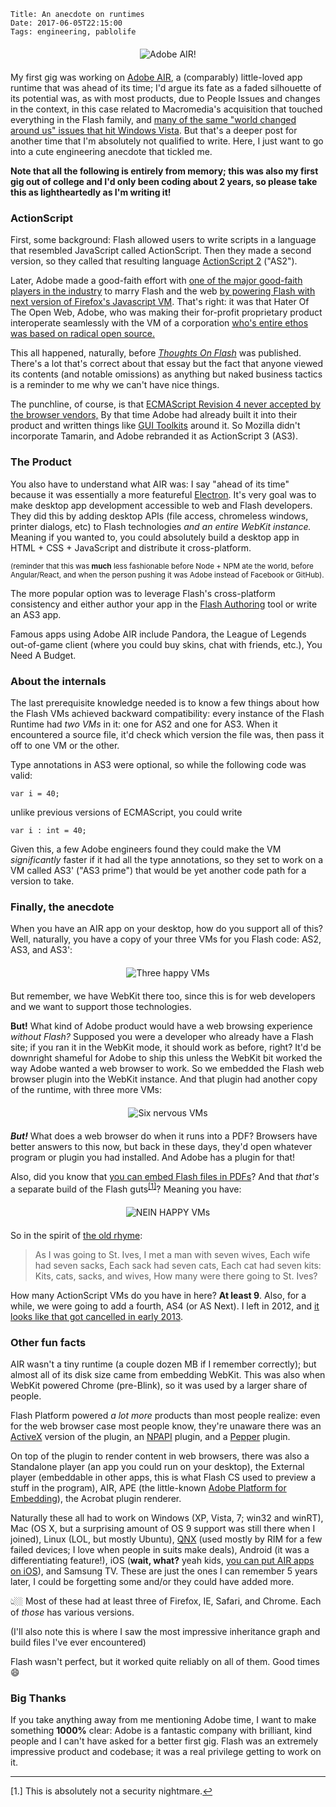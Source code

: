     Title: An anecdote on runtimes
    Date: 2017-06-05T22:15:00
    Tags: engineering, pablolife

<div style="max-width: 300px; margin: 20px auto; text-align:center">
<img src="/img/2017/06/adobe_air_logo.jpg" alt="Adobe AIR!" style="display: inline;" />
</div>

My first gig was working on [Adobe AIR][10], a (comparably) little-loved app
runtime that was ahead of its time; I'd argue its fate as a faded silhouette of
its potential was, as with most products, due to People Issues and changes in
the context, in this case related to Macromedia's acquisition that touched
everything in the Flash family, and [many of the same "world changed around us"
issues that hit Windows Vista][19]. But that's a deeper post for another time
that I'm absolutely not qualified to write. Here, I just want to go into a
cute engineering anecdote that tickled me.

**Note that all the following is entirely from memory; this was also my first
gig out of college and I'd only been coding about 2 years, so please take this
as lightheartedly as I'm writing it!**

<!-- more -->

### ActionScript

First, some background: Flash allowed users to write scripts in a language that
resembled JavaScript called ActionScript. Then they made a second version, so
they called that resulting language [ActionScript 2][3] ("AS2").

Later, Adobe made a good-faith effort with [one of the major good-faith players
in the industry][5] to marry Flash and the web [by powering Flash with next
version of Firefox's Javascript VM][4]. That's right: it was that Hater Of The
Open Web, Adobe, who was making their for-profit proprietary product
interoperate seamlessly with the VM of a corporation [who's entire ethos was
based on radical open source.][6]

This all happened, naturally, before [_Thoughts On Flash_][7] was published.
There's a lot that's correct about that essay but the fact that anyone viewed
its contents (and notable omissions) as anything but naked business tactics is a
reminder to me why we can't have nice things.

The punchline, of course, is that [ECMAScript Revision 4 never accepted by the
browser vendors,][8] By that time Adobe had already built it into their product
and written things like [GUI Toolkits][9] around it. So Mozilla didn't
incorporate Tamarin, and Adobe rebranded it as ActionScript 3 (AS3).

### The Product

You also have to understand what AIR was: I say "ahead of its time" because it
was essentially a more featureful [Electron][1]. It's very goal was to make
desktop app development accessible to web and Flash developers. They did this by
adding desktop APIs (file access, chromeless windows, printer dialogs, etc) to
Flash technologies _and an entire WebKit instance._ Meaning if you wanted to,
you could absolutely build a desktop app in HTML + CSS + JavaScript and
distribute it cross-platform.

<small>(reminder that this was **much** less fashionable before Node + NPM ate
the world, before Angular/React, and when the person pushing it was Adobe
instead of Facebook or GitHub).</small>

The more popular option was to leverage Flash's cross-platform consistency and
either author your app in the [Flash Authoring][11] tool or write an AS3 app.

Famous apps using Adobe AIR include Pandora, the League of Legends out-of-game
client (where you could buy skins, chat with friends, etc.), You Need A Budget.

### About the internals

The last prerequisite knowledge needed is to know a few things about how the
Flash VMs achieved backward compatibility: every instance of the Flash Runtime
had _two VMs_ in it: one for AS2 and one for AS3. When it encountered a source
file, it'd check which version the file was, then pass it off to one VM or the
other.

Type annotations in AS3 were optional, so while the following code was valid:

```
var i = 40;
```

unlike previous versions of ECMAScript, you could write

```
var i : int = 40;
```

Given this, a few Adobe engineers found they could make the VM _significantly_
faster if it had all the type annotations, so they set to work on a VM called
AS3' ("AS3 prime") that would be yet another code path for a version to take.

### Finally, the anecdote

When you have an AIR app on your desktop, how do you support all of this? Well,
naturally, you have a copy of your three VMs for you Flash code: AS2, AS3, and
AS3':

<div style="max-width: 700px; margin: 20px auto; text-align:center">
<img src="/img/2017/06/basic_VMs.png" alt="Three happy VMs" style="display: inline;" />
</div>

But remember, we have WebKit there too, since this is for web developers and we
want to support those technologies.

**But!** What kind of Adobe product would have a web browsing experience
_without Flash?_ Supposed you were a developer who already have a Flash site; if
you ran it in the WebKit mode, it should work as before, right? It'd be
downright shameful for Adobe to ship this unless the WebKit bit worked the way
Adobe wanted a web browser to work. So we embedded the Flash web browser plugin
into the WebKit instance. And that plugin had another copy of the runtime, with
three more VMs:

<div style="max-width: 700px; margin: 20px auto; text-align:center">
<img src="/img/2017/06/with_npapi_plugin.png" alt="Six nervous VMs" style="display: inline;" />
</div>

_**But!**_ What does a web browser do when it runs into a PDF? Browsers have
better answers to this now, but back in these days, they'd open whatever program
or plugin you had installed. And Adobe has a plugin for that!

Also, did you know that [you can embed Flash files in PDFs][12]? And that
_that's_ a separate build of the Flash guts<sup><a href="#fn1" id="ref1">\[1\]</a></sup>?
Meaning you have:

<div style="max-width: 700px; margin: 20px auto; text-align:center">
<img src="/img/2017/06/with_acrobat_plugin.png" alt="NEIN HAPPY VMs" style="display: inline;" />
</div>

So in the spirit of [the old rhyme][2]:

> As I was going to St. Ives,
> I met a man with seven wives,
> Each wife had seven sacks,
> Each sack had seven cats,
> Each cat had seven kits:
> Kits, cats, sacks, and wives,
> How many were there going to St. Ives?

How many ActionScript VMs do you have in here?  **At least 9**. Also, for a
while, we were going to add a fourth, AS4 (or AS Next). I left in 2012, and [it
looks like that got cancelled in early 2013][20].

### Other fun facts

AIR wasn't a tiny runtime (a couple dozen MB if I remember correctly); but
almost all of its disk size came from embedding WebKit. This was also when
WebKit powered Chrome (pre-Blink), so it was used by a larger share of people.

Flash Platform powered _a lot more_ products than most people realize: even for
the web browser case most people know, they're unaware there was an [ActiveX][14]
version of the plugin, an [NPAPI][15] plugin, and a [Pepper][16] plugin.

On top of the plugin to render content in web browsers, there was also a
Standalone player (an app you could run on your desktop), the External player
(embeddable in other apps, this is what Flash CS used to preview a stuff in the
program), AIR, APE (the little-known [Adobe Platform for Embedding][13]),
the Acrobat plugin renderer.

Naturally these all had to work on Windows (XP, Vista, 7; win32 and winRT), Mac
(OS X, but a surprising amount of OS 9 support was still there when I joined),
Linux (LOL, but mostly Ubuntu), [QNX][17] (used mostly by RIM for a few failed
devices; I love when people in suits make deals), Android (it was a
differentiating feature!), iOS (**wait, what?** yeah kids, [you can put AIR apps
on iOS][18]), and Samsung TV. These are just the ones I can remember 5 years
later, I could be forgetting some and/or they could have added more.

👆🏼 Most of these had at least three of Firefox, IE, Safari, and Chrome. Each
of _those_ has various versions.

(I'll also note this is where I saw the most impressive inheritance graph and
build files I've ever encountered)

Flash wasn't perfect, but it worked quite reliably on all of them. Good times 😄

### Big Thanks

If you take anything away from me mentioning Adobe time, I want to make
something **1000%** clear: Adobe is a fantastic company with brilliant, kind
people and I can't have asked for a better first gig. Flash was an extremely
impressive product and codebase; it was a real privilege getting to work on it.

---
<p id="fn1">[1.] This is absolutely not a security nightmare.<a href="#ref1" title="Jump back to the text">↩</a></p>

   [1]: https://electron.atom.io/
   [2]: https://en.wikipedia.org/wiki/As_I_was_going_to_St_Ives
   [3]: https://en.wikipedia.org/wiki/ActionScript#ActionScript_2.0
   [4]: https://www-archive.mozilla.org/projects/tamarin/
   [5]: https://www.mozilla.org
   [6]: https://www.jwz.org/blog/2016/10/they-live-and-the-secret-history-of-the-mozilla-logo/
   [7]: https://www.apple.com/hotnews/thoughts-on-flash/
   [8]: https://www.quora.com/Why-was-ECMAScript-4-ES4-never-implemented-outside-ActionScript-3-at-Adobe
   [9]: http://flex.apache.org/
   [10]: http://www.adobe.com/products/air.html
   [11]: http://www.adobe.com/products/animate.html
   [12]: https://helpx.adobe.com/acrobat/using/adding-multimedia-pdfs.html
   [13]: https://blogs.adobe.com/csupdates/tag/ape/
   [14]: https://en.wikipedia.org/wiki/ActiveX
   [15]: https://en.wikipedia.org/wiki/NPAPI
   [16]: https://developer.chrome.com/native-client/pepper_stable
   [17]: http://www.qnx.com/content/qnx/en.html
   [18]: http://www.adobe.com/devnet/air/air_for_ios.html
   [19]: https://hackernoon.com/what-really-happened-with-vista-4ca7ffb5a1a
   [20]: http://www.yeahbutisitflash.com/?p=4812
